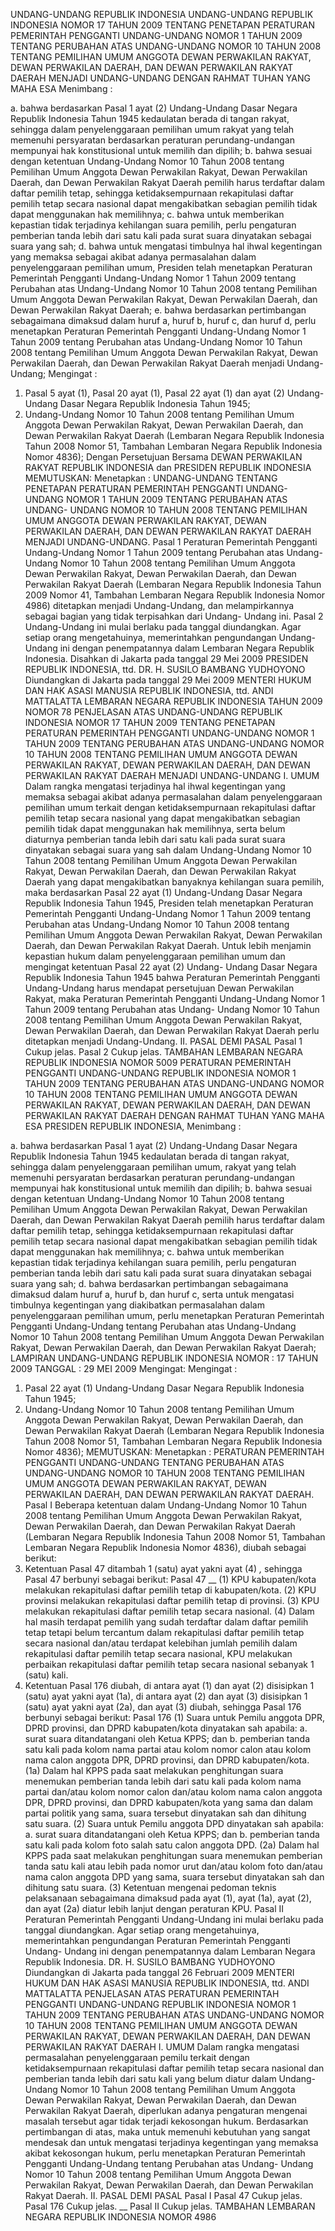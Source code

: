 UNDANG-UNDANG REPUBLIK INDONESIA UNDANG-UNDANG REPUBLIK INDONESIA NOMOR 17 TAHUN 2009 TENTANG PENETAPAN PERATURAN PEMERINTAH PENGGANTI UNDANG-UNDANG NOMOR 1 TAHUN 2009 TENTANG PERUBAHAN ATAS UNDANG-UNDANG NOMOR 10 TAHUN 2008 TENTANG PEMILIHAN UMUM ANGGOTA DEWAN PERWAKILAN RAKYAT, DEWAN PERWAKILAN DAERAH, DAN DEWAN PERWAKILAN RAKYAT DAERAH MENJADI UNDANG-UNDANG
DENGAN RAHMAT TUHAN YANG MAHA ESA
Menimbang :

a. bahwa berdasarkan Pasal 1 ayat (2) Undang-Undang Dasar Negara Republik Indonesia Tahun 1945 kedaulatan berada di tangan rakyat, sehingga dalam penyelenggaraan pemilihan umum rakyat yang telah memenuhi persyaratan berdasarkan peraturan perundang-undangan mempunyai hak konstitusional untuk memilih dan dipilih;
b. bahwa sesuai dengan ketentuan Undang-Undang Nomor 10 Tahun 2008 tentang Pemilihan Umum Anggota Dewan Perwakilan Rakyat, Dewan Perwakilan Daerah, dan Dewan Perwakilan Rakyat Daerah pemilih harus terdaftar dalam daftar pemilih tetap, sehingga ketidaksempurnaan rekapitulasi daftar pemilih tetap secara nasional dapat mengakibatkan sebagian pemilih tidak dapat menggunakan hak memilihnya;
c. bahwa untuk memberikan kepastian tidak terjadinya kehilangan suara pemilih, perlu pengaturan pemberian tanda lebih dari satu kali pada surat suara dinyatakan sebagai suara yang sah;
d. bahwa untuk mengatasi timbulnya hal ihwal kegentingan yang memaksa sebagai akibat adanya permasalahan dalam penyelenggaraan pemilihan umum, Presiden telah menetapkan Peraturan Pemerintah Pengganti Undang-Undang Nomor 1 Tahun 2009 tentang Perubahan atas Undang-Undang Nomor 10 Tahun 2008 tentang Pemilihan Umum Anggota Dewan Perwakilan Rakyat, Dewan Perwakilan Daerah, dan Dewan Perwakilan Rakyat Daerah;
e. bahwa berdasarkan pertimbangan sebagaimana dimaksud dalam huruf a, huruf b, huruf c, dan huruf d, perlu menetapkan Peraturan Pemerintah Pengganti Undang-Undang Nomor 1 Tahun 2009 tentang Perubahan atas Undang-Undang Nomor 10 Tahun 2008 tentang Pemilihan Umum Anggota Dewan Perwakilan Rakyat, Dewan Perwakilan Daerah, dan Dewan Perwakilan Rakyat Daerah menjadi Undang- Undang;
Mengingat :

1. Pasal 5 ayat (1), Pasal 20 ayat (1), Pasal 22 ayat (1) dan ayat (2) Undang-Undang Dasar Negara Republik Indonesia Tahun 1945;
2. Undang-Undang Nomor 10 Tahun 2008 tentang Pemilihan Umum Anggota Dewan Perwakilan Rakyat, Dewan Perwakilan Daerah, dan Dewan Perwakilan Rakyat Daerah (Lembaran Negara Republik Indonesia Tahun 2008 Nomor 51, Tambahan Lembaran Negara Republik Indonesia Nomor 4836); Dengan Persetujuan Bersama DEWAN PERWAKILAN RAKYAT REPUBLIK INDONESIA dan PRESIDEN REPUBLIK INDONESIA
MEMUTUSKAN:
 Menetapkan : UNDANG-UNDANG TENTANG PENETAPAN PERATURAN PEMERINTAH PENGGANTI UNDANG-UNDANG NOMOR 1 TAHUN 2009 TENTANG PERUBAHAN ATAS UNDANG- UNDANG NOMOR 10 TAHUN 2008 TENTANG PEMILIHAN UMUM ANGGOTA DEWAN PERWAKILAN RAKYAT, DEWAN PERWAKILAN DAERAH, DAN DEWAN PERWAKILAN RAKYAT DAERAH MENJADI UNDANG-UNDANG.
Pasal 1
Peraturan Pemerintah Pengganti Undang-Undang Nomor 1 Tahun 2009 tentang Perubahan atas Undang-Undang Nomor 10 Tahun 2008 tentang Pemilihan Umum Anggota Dewan Perwakilan Rakyat, Dewan Perwakilan Daerah, dan Dewan Perwakilan Rakyat Daerah (Lembaran Negara Republik Indonesia Tahun 2009 Nomor 41, Tambahan Lembaran Negara Republik Indonesia Nomor 4986) ditetapkan menjadi Undang-Undang, dan melampirkannya sebagai bagian yang tidak terpisahkan dari Undang- Undang ini.
Pasal 2
Undang-Undang ini mulai berlaku pada tanggal diundangkan.
Agar setiap orang mengetahuinya, memerintahkan pengundangan Undang-Undang ini dengan penempatannya dalam Lembaran Negara Republik Indonesia. Disahkan di Jakarta pada tanggal 29 Mei 2009 PRESIDEN REPUBLIK INDONESIA, ttd. DR. H. SUSILO BAMBANG YUDHOYONO Diundangkan di Jakarta pada tanggal 29 Mei 2009 MENTERI HUKUM DAN HAK ASASI MANUSIA REPUBLIK INDONESIA, ttd. ANDI MATTALATTA LEMBARAN NEGARA REPUBLIK INDONESIA TAHUN 2009 NOMOR 78 PENJELASAN ATAS UNDANG-UNDANG REPUBLIK INDONESIA NOMOR 17 TAHUN 2009 TENTANG PENETAPAN PERATURAN PEMERINTAH PENGGANTI UNDANG-UNDANG NOMOR 1 TAHUN 2009 TENTANG PERUBAHAN ATAS UNDANG-UNDANG NOMOR 10 TAHUN 2008 TENTANG PEMILIHAN UMUM ANGGOTA DEWAN PERWAKILAN RAKYAT, DEWAN PERWAKILAN DAERAH, DAN DEWAN PERWAKILAN RAKYAT DAERAH MENJADI UNDANG-UNDANG I. UMUM Dalam rangka mengatasi terjadinya hal ihwal kegentingan yang memaksa sebagai akibat adanya permasalahan dalam penyelenggaraan pemilihan umum terkait dengan ketidaksempurnaan rekapitulasi daftar pemilih tetap secara nasional yang dapat mengakibatkan sebagian pemilih tidak dapat menggunakan hak memilihnya, serta belum diaturnya pemberian tanda lebih dari satu kali pada surat suara dinyatakan sebagai suara yang sah dalam Undang-Undang Nomor 10 Tahun 2008 tentang Pemilihan Umum Anggota Dewan Perwakilan Rakyat, Dewan Perwakilan Daerah, dan Dewan Perwakilan Rakyat Daerah yang dapat mengakibatkan banyaknya kehilangan suara pemilih, maka berdasarkan Pasal 22 ayat (1) Undang-Undang Dasar Negara Republik Indonesia Tahun 1945, Presiden telah menetapkan Peraturan Pemerintah Pengganti Undang-Undang Nomor 1 Tahun 2009 tentang Perubahan atas Undang-Undang Nomor 10 Tahun 2008 tentang Pemilihan Umum Anggota Dewan Perwakilan Rakyat, Dewan Perwakilan Daerah, dan Dewan Perwakilan Rakyat Daerah. Untuk lebih menjamin kepastian hukum dalam penyelenggaraan pemilihan umum dan mengingat ketentuan Pasal 22 ayat (2) Undang- Undang Dasar Negara Republik Indonesia Tahun 1945 bahwa Peraturan Pemerintah Pengganti Undang-Undang harus mendapat persetujuan Dewan Perwakilan Rakyat, maka Peraturan Pemerintah Pengganti Undang-Undang Nomor 1 Tahun 2009 tentang Perubahan atas Undang- Undang Nomor 10 Tahun 2008 tentang Pemilihan Umum Anggota Dewan Perwakilan Rakyat, Dewan Perwakilan Daerah, dan Dewan Perwakilan Rakyat Daerah perlu ditetapkan menjadi Undang-Undang. II. PASAL DEMI PASAL
Pasal 1
Cukup jelas.
Pasal 2
Cukup jelas. TAMBAHAN LEMBARAN NEGARA REPUBLIK INDONESIA NOMOR 5009 PERATURAN PEMERINTAH PENGGANTI UNDANG-UNDANG REPUBLIK INDONESIA NOMOR 1 TAHUN 2009 TENTANG PERUBAHAN ATAS UNDANG-UNDANG NOMOR 10 TAHUN 2008 TENTANG PEMILIHAN UMUM ANGGOTA DEWAN PERWAKILAN RAKYAT, DEWAN PERWAKILAN DAERAH, DAN DEWAN PERWAKILAN RAKYAT DAERAH
DENGAN RAHMAT TUHAN YANG MAHA ESA PRESIDEN REPUBLIK INDONESIA,
Menimbang :

a. bahwa berdasarkan Pasal 1 ayat (2) Undang-Undang Dasar Negara Republik Indonesia Tahun 1945 kedaulatan berada di tangan rakyat, sehingga dalam penyelenggaraan pemilihan umum, rakyat yang telah memenuhi persyaratan berdasarkan peraturan perundang-undangan mempunyai hak konstitusional untuk memilih dan dipilih;
b. bahwa sesuai dengan ketentuan Undang-Undang Nomor 10 Tahun 2008 tentang Pemilihan Umum Anggota Dewan Perwakilan Rakyat, Dewan Perwakilan Daerah, dan Dewan Perwakilan Rakyat Daerah pemilih harus terdaftar dalam daftar pemilih tetap, sehingga ketidaksempurnaan rekapitulasi daftar pemilih tetap secara nasional dapat mengakibatkan sebagian pemilih tidak dapat menggunakan hak memilihnya;
c. bahwa untuk memberikan kepastian tidak terjadinya kehilangan suara pemilih, perlu pengaturan pemberian tanda lebih dari satu kali pada surat suara dinyatakan sebagai suara yang sah;
d. bahwa berdasarkan pertimbangan sebagaimana dimaksud dalam huruf a, huruf b, dan huruf c, serta untuk mengatasi timbulnya kegentingan yang diakibatkan permasalahan dalam penyelenggaraan pemilihan umum, perlu menetapkan Peraturan Pemerintah Pengganti Undang-Undang tentang Perubahan atas Undang-Undang Nomor 10 Tahun 2008 tentang Pemilihan Umum Anggota Dewan Perwakilan Rakyat, Dewan Perwakilan Daerah, dan Dewan Perwakilan Rakyat Daerah; LAMPIRAN UNDANG-UNDANG REPUBLIK INDONESIA NOMOR : 17 TAHUN 2009 TANGGAL : 29 MEI 2009
Mengingat:
Mengingat :

1. Pasal 22 ayat (1) Undang-Undang Dasar Negara Republik Indonesia Tahun 1945;
2. Undang-Undang Nomor 10 Tahun 2008 tentang Pemilihan Umum Anggota Dewan Perwakilan Rakyat, Dewan Perwakilan Daerah, dan Dewan Perwakilan Rakyat Daerah (Lembaran Negara Republik Indonesia Tahun 2008 Nomor 51, Tambahan Lembaran Negara Republik Indonesia Nomor 4836);
MEMUTUSKAN:
 Menetapkan : PERATURAN PEMERINTAH PENGGANTI UNDANG-UNDANG TENTANG PERUBAHAN ATAS UNDANG-UNDANG NOMOR 10 TAHUN 2008 TENTANG PEMILIHAN UMUM ANGGOTA DEWAN PERWAKILAN RAKYAT, DEWAN PERWAKILAN DAERAH, DAN DEWAN PERWAKILAN RAKYAT DAERAH.
Pasal I
Beberapa ketentuan dalam Undang-Undang Nomor 10 Tahun 2008 tentang Pemilihan Umum Anggota Dewan Perwakilan Rakyat, Dewan Perwakilan Daerah, dan Dewan Perwakilan Rakyat Daerah (Lembaran Negara Republik Indonesia Tahun 2008 Nomor 51, Tambahan Lembaran Negara Republik Indonesia Nomor 4836), diubah sebagai berikut:
1. Ketentuan Pasal 47 ditambah 1 (satu) ayat yakni ayat (4) _,_ sehingga Pasal 47 berbunyi sebagai berikut:
Pasal 47
__ (1) KPU kabupaten/kota melakukan rekapitulasi daftar pemilih tetap di kabupaten/kota.
(2) KPU provinsi melakukan rekapitulasi daftar pemilih tetap di provinsi.
(3) KPU melakukan rekapitulasi daftar pemilih tetap secara nasional.
(4) Dalam hal masih terdapat pemilih yang sudah terdaftar dalam daftar pemilih tetap tetapi belum tercantum dalam rekapitulasi daftar pemilih tetap secara nasional dan/atau terdapat kelebihan jumlah pemilih dalam rekapitulasi daftar pemilih tetap secara nasional, KPU melakukan perbaikan rekapitulasi daftar pemilih tetap secara nasional sebanyak 1 (satu) kali.
2. Ketentuan Pasal 176 diubah, di antara ayat (1) dan ayat (2) disisipkan 1 (satu) ayat yakni ayat (1a), di antara ayat (2) dan ayat (3) disisipkan 1 (satu) ayat yakni ayat (2a), dan ayat (3) diubah, sehingga Pasal 176 berbunyi sebagai berikut:
Pasal 176
(1) Suara untuk Pemilu anggota DPR, DPRD provinsi, dan DPRD kabupaten/kota dinyatakan sah apabila:
a. surat suara ditandatangani oleh Ketua KPPS; dan
b. pemberian tanda satu kali pada kolom nama partai atau kolom nomor calon atau kolom nama calon anggota DPR, DPRD provinsi, dan DPRD kabupaten/kota.
(1a) Dalam hal KPPS pada saat melakukan penghitungan suara menemukan pemberian tanda lebih dari satu kali pada kolom nama partai dan/atau kolom nomor calon dan/atau kolom nama calon anggota DPR, DPRD provinsi, dan DPRD kabupaten/kota yang sama dan dalam partai politik yang sama, suara tersebut dinyatakan sah dan dihitung satu suara.
(2) Suara untuk Pemilu anggota DPD dinyatakan sah apabila:
a. surat suara ditandatangani oleh Ketua KPPS; dan
b. pemberian tanda satu kali pada kolom foto salah satu calon anggota DPD.
(2a) Dalam hal KPPS pada saat melakukan penghitungan suara menemukan pemberian tanda satu kali atau lebih pada nomor urut dan/atau kolom foto dan/atau nama calon anggota DPD yang sama, suara tersebut dinyatakan sah dan dihitung satu suara.
(3) Ketentuan mengenai pedoman teknis pelaksanaan sebagaimana dimaksud pada ayat (1), ayat (1a), ayat (2), dan ayat (2a) diatur lebih lanjut dengan peraturan KPU.
Pasal II
Peraturan Pemerintah Pengganti Undang-Undang ini mulai berlaku pada tanggal diundangkan.
Agar setiap orang mengetahuinya, memerintahkan pengundangan Peraturan Pemerintah Pengganti Undang- Undang ini dengan penempatannya dalam Lembaran Negara Republik Indonesia. DR. H. SUSILO BAMBANG YUDHOYONO Diundangkan di Jakarta pada tanggal 26 Februari 2009 MENTERI HUKUM DAN HAK ASASI MANUSIA REPUBLIK INDONESIA, ttd. ANDI MATTALATTA PENJELASAN ATAS PERATURAN PEMERINTAH PENGGANTI UNDANG-UNDANG REPUBLIK INDONESIA NOMOR 1 TAHUN 2009 TENTANG PERUBAHAN ATAS UNDANG-UNDANG NOMOR 10 TAHUN 2008 TENTANG PEMILIHAN UMUM ANGGOTA DEWAN PERWAKILAN RAKYAT, DEWAN PERWAKILAN DAERAH, DAN DEWAN PERWAKILAN RAKYAT DAERAH I. UMUM Dalam rangka mengatasi permasalahan penyelenggaraan pemilu terkait dengan ketidaksempurnaan rekapitulasi daftar pemilih tetap secara nasional dan pemberian tanda lebih dari satu kali yang belum diatur dalam Undang- Undang Nomor 10 Tahun 2008 tentang Pemilihan Umum Anggota Dewan Perwakilan Rakyat, Dewan Perwakilan Daerah, dan Dewan Perwakilan Rakyat Daerah, diperlukan adanya pengaturan mengenai masalah tersebut agar tidak terjadi kekosongan hukum. Berdasarkan pertimbangan di atas, maka untuk memenuhi kebutuhan yang sangat mendesak dan untuk mengatasi terjadinya kegentingan yang memaksa akibat kekosongan hukum, perlu menetapkan Peraturan Pemerintah Pengganti Undang-Undang tentang Perubahan atas Undang- Undang Nomor 10 Tahun 2008 tentang Pemilihan Umum Anggota Dewan Perwakilan Rakyat, Dewan Perwakilan Daerah, dan Dewan Perwakilan Rakyat Daerah. II. PASAL DEMI PASAL Pasal I Pasal 47 Cukup jelas.
Pasal 176
Cukup jelas. __ Pasal II Cukup jelas. TAMBAHAN LEMBARAN NEGARA REPUBLIK INDONESIA NOMOR 4986